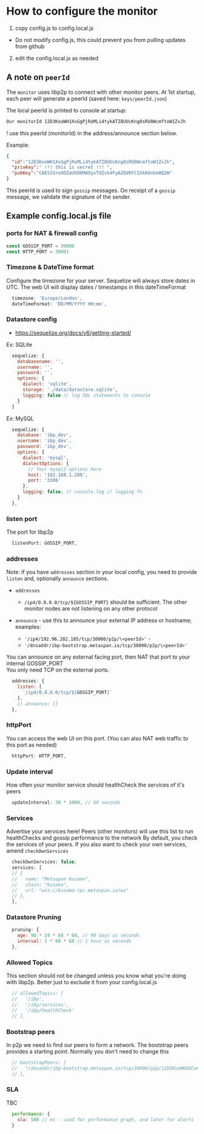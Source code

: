 
# How to configure the monitor

1. copy config.js to config.local.js

  - Do not modify config.js, this could prevent you from pulling updates from github

2. edit the config.local.js as needed

## A note on `peerId`

The `monitor` uses libp2p to connect with other monitor peers.
At 1st startup, each peer will generate a peerId (saved here: `keys/peerId.json`)

The local peerId is printed to console at startup:

```bash 
Our monitorId 12D3KooWH1XvGgPjRoMLi4tykATZ8UUcKng8sRU8WcmftoW1ZvJh
```

! use this peerId (monitorId) in the address/announce section below.

Example:
```json
{
  "id":"12D3KooWH1XvGgPjRoMLi4tykATZ8UUcKng8sRU8WcmftoW1ZvJh",
  "privKey":" !!! this is secret !!! ",
  "pubKey":"CAESIGreOOZaUhD6MAOysTOZsk4FyAZQVKFCIXkKUnkm8Q2W"
}
```

This peerId is used to sign `gossip` messages. On receipt of a `gossip` message, we validate the signature of the sender.

## Example config.local.js file

### ports for NAT & firewall config
```js
const GOSSIP_PORT = 30000
const HTTP_PORT = 30001
```

### Timezone & DateTime format
Configure the timezone for your server.
Sequelize will always store dates in UTC.
The web UI will display dates / timestamps in this dateTimeFormat
```js
  timezone: 'Europe/London',
  dateTimeFormat: 'DD/MM/YYYY HH:mm',
```

### Datastore config
- https://sequelize.org/docs/v6/getting-started/

Ex: SQLite
```js
  sequelize: {
    databasename: '',
    username: '',
    password: '',
    options: {
      dialect: 'sqlite',
      storage: './data/datastore.sqlite',
      logging: false // log SQL statements to console
    }
  }
```

Ex: MySQL
```js
  sequelize: {
    database: 'ibp_dev',
    username: 'ibp_dev',
    password: 'ibp_dev',
    options: {
      dialect: 'mysql',
      dialectOptions: {
        // Your mysql2 options here
        host: '192.168.1.200',
        port: '3306'
      },
      logging: false, // console.log // logging fn
    }
  },
```

### listen port
The port for libp2p
```js
  listenPort: GOSSIP_PORT,
```

### addresses
Note: if you have `addresses` section in your local config, you need to provide `listen` and, optionally `announce` sections.

- `addresses`
  - ``/ip4/0.0.0.0/tcp/${GOSSIP_PORT}`` should be sufficient. The other monitor nodes are not listening on any other protocol

- `announce` - use this to announce your external IP address or hostname; examples:
  - `'/ip4/192.96.202.185/tcp/30000/p2p/\<peerId>'` - 
  - `'/dnsaddr/ibp-bootstrap.metaspan.io/tcp/30000/p2p/\<peerId>'`

You can announce on any external facing port, then NAT that port to your internal GOSSIP_PORT
\
You only need TCP on the external ports.

```js
  addresses: {
    listen: [
      `/ip4/0.0.0.0/tcp/${GOSSIP_PORT}`
    ],
    // announce: []
  },
```

### httpPort
You can access the web UI on this port. (You can also NAT web traffic to this port as needed)
```js
  httpPort: HTTP_PORT,
```

### Update interval
How often your monitor service should healthCheck the services of it's peers
```js
  updateInterval: 30 * 1000, // 60 seconds
```

### Services

Advertise your services here! Peers (other monitors) will use this list to run healthChecks and gossip performance to the network
By default, you check the services of your peers. If you also want to check your own services, amend `checkOwnServices`
```js
  checkOwnServices: false,
  services: [
  // {
  //   name: "Metaspan Kusama",
  //   chain: "kusama",
  //   url: "wss://kusama-rpc.metaspan.io/ws"
  // },
  ],
```

### Datastore Pruning
```js
  pruning: {
    age: 90 * 24 * 60 * 60, // 90 days as seconds
    interval: 1 * 60 * 60 // 1 hour as seconds
  },
```

### Allowed Topics
This section should not be changed unless you know what you're doing with libp2p. Better just to exclude it from your config.local.js
```js
  // allowedTopics: [
  //   '/ibp',
  //   '/ibp/services',
  //   '/ibp/healthCheck'
  // ],
```

### Bootstrap peers
In p2p we need to find our peers to form a network. The bootstrap peers provides a starting point.
Normally you don't need to change this
```js
  // bootstrapPeers: [
  //   "/dnsaddr/ibp-bootstrap.metaspan.io/tcp/30000/p2p/12D3KooWK88CwRP1eHSoHheuQbXFcQrQMni2cgVDmB8bu9NtaqVu",
  // ],
```

### SLA
TBC
```js
  performance: {
    sla: 500 // ms - used for performance graph, and later for alerts
  }
```